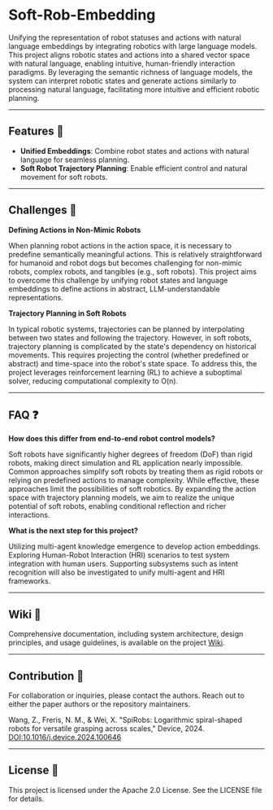 # Soft-Rob-Embedding

Unifying the representation of robot statuses and actions with natural language embeddings by integrating robotics with large language models. This project aligns robotic states and actions into a shared vector space with natural language, enabling intuitive, human-friendly interaction paradigms. By leveraging the semantic richness of language models, the system can interpret robotic states and generate actions similarly to processing natural language, facilitating more intuitive and efficient robotic planning.

---

## Features 🚀

- **Unified Embeddings**: Combine robot states and actions with natural language for seamless planning.
- **Soft Robot Trajectory Planning**: Enable efficient control and natural movement for soft robots.

---

## Challenges 🤔

**Defining Actions in Non-Mimic Robots**

When planning robot actions in the action space, it is necessary to predefine semantically meaningful actions. This is relatively straightforward for humanoid and robot dogs but becomes challenging for non-mimic robots, complex robots, and tangibles (e.g., soft robots). This project aims to overcome this challenge by unifying robot states and language embeddings to define actions in abstract, LLM-understandable representations.

**Trajectory Planning in Soft Robots**

In typical robotic systems, trajectories can be planned by interpolating between two states and following the trajectory. However, in soft robots, trajectory planning is complicated by the state's dependency on historical movements. This requires projecting the control (whether predefined or abstract) and time-space into the robot's state space. To address this, the project leverages reinforcement learning (RL) to achieve a suboptimal solver, reducing computational complexity to O(n).

---

## FAQ ❓

**How does this differ from end-to-end robot control models?**

Soft robots have significantly higher degrees of freedom (DoF) than rigid robots, making direct simulation and RL application nearly impossible. Common approaches simplify soft robots by treating them as rigid robots or relying on predefined actions to manage complexity. While effective, these approaches limit the possibilities of soft robotics. By expanding the action space with trajectory planning models, we aim to realize the unique potential of soft robots, enabling conditional reflection and richer interactions.

**What is the next step for this project?**

Utilizing multi-agent knowledge emergence to develop action embeddings. Exploring Human-Robot Interaction (HRI) scenarios to test system integration with human users. Supporting subsystems such as intent recognition will also be investigated to unify multi-agent and HRI frameworks.

---

## Wiki 📖

Comprehensive documentation, including system architecture, design principles, and usage guidelines, is available on the project [Wiki](https://github.com/yhbcode000/soft-rob-embedding/wiki).

---

## Contribution 🙌

For collaboration or inquiries, please contact the authors. Reach out to either the paper authors or the repository maintainers.

Wang, Z., Freris, N. M., & Wei, X. "SpiRobs: Logarithmic spiral-shaped robots for versatile grasping across scales," Device, 2024. [DOI:10.1016/j.device.2024.100646](https://linkinghub.elsevier.com/retrieve/pii/S2666998624006033)

---

## License 📝

This project is licensed under the Apache 2.0 License. See the LICENSE file for details.
